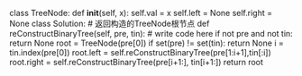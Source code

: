 class TreeNode:
    def __init__(self, x):
        self.val = x
        self.left = None
        self.right = None
class Solution:
    # 返回构造的TreeNode根节点
    def reConstructBinaryTree(self, pre, tin):
        # write code here
        if not pre and not tin:
            return None
        root = TreeNode(pre[0])
        if set(pre) != set(tin):
            return None
        i = tin.index(pre[0])
        root.left = self.reConstructBinaryTree(pre[1:i+1],tin[:i])
        root.right = self.reConstructBinaryTree(pre[i+1:], tin[i+1:])
        return root
